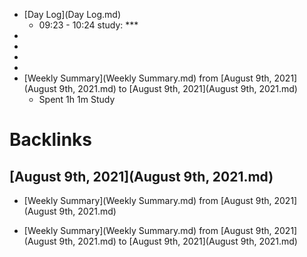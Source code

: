 - [Day Log](Day Log.md)
    - 09:23 - 10:24 study: ***
- 
- 
- 
- 
- [Weekly Summary](Weekly Summary.md) from [August 9th, 2021](August 9th, 2021.md) to [August 9th, 2021](August 9th, 2021.md)
    - Spent 1h 1m Study

# Backlinks
## [August 9th, 2021](August 9th, 2021.md)
- [Weekly Summary](Weekly Summary.md) from [August 9th, 2021](August 9th, 2021.md)

- [Weekly Summary](Weekly Summary.md) from [August 9th, 2021](August 9th, 2021.md) to [August 9th, 2021](August 9th, 2021.md)

